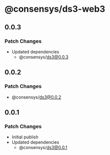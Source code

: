 # @consensys/ds3-web3

## 0.0.3

### Patch Changes

- Updated dependencies
  - @consensys/ds3@0.0.3

## 0.0.2

### Patch Changes

- @consensys/ds3@0.0.2

## 0.0.1

### Patch Changes

- Initial publish
- Updated dependencies
  - @consensys/ds3@0.0.1
